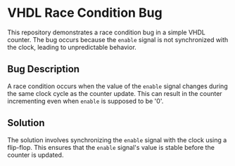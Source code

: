 # VHDL Race Condition Bug

This repository demonstrates a race condition bug in a simple VHDL counter. The bug occurs because the `enable` signal is not synchronized with the clock, leading to unpredictable behavior.

## Bug Description

A race condition occurs when the value of the `enable` signal changes during the same clock cycle as the counter update. This can result in the counter incrementing even when `enable` is supposed to be '0'.

## Solution

The solution involves synchronizing the `enable` signal with the clock using a flip-flop. This ensures that the `enable` signal's value is stable before the counter is updated.